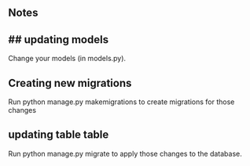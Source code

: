 
## Notes 
## ## updating models
Change your models (in models.py).
## Creating new migrations
Run python manage.py makemigrations to create migrations for those changes

## updating table table
Run python manage.py migrate to apply those changes to the database.